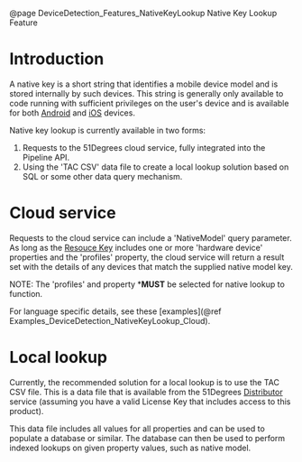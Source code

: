 @page DeviceDetection_Features_NativeKeyLookup Native Key Lookup Feature

# Introduction

A native key is a short string that identifies a mobile device model and is stored internally 
by such devices.
This string is generally only available to code running with sufficient privileges on the 
user's device and is available for both [Android](https://developer.android.com/reference/android/os/Build#MODEL) 
and [iOS](https://gist.github.com/soapyigu/c99e1f45553070726f14c1bb0a54053b#file-machinename-swift) devices.

Native key lookup is currently available in two forms:
1. Requests to the 51Degrees cloud service, fully integrated into the Pipeline API.
2. Using the 'TAC CSV' data file to create a local lookup solution based on SQL or some 
other data query mechanism.

# Cloud service

Requests to the cloud service can include a 'NativeModel' query parameter. As long as the [Resouce Key](@term{ResourceKey}) 
includes one or more 'hardware device' properties and the 'profiles' property, the cloud service will return a result set with 
the details of any devices that match the supplied native model key.

NOTE: The 'profiles' and property ***MUST** be selected for native lookup to function.

For language specific details, see these [examples](@ref Examples_DeviceDetection_NativeKeyLookup_Cloud). 

# Local lookup

Currently, the recommended solution for a local lookup is to use the TAC CSV file.
This is a data file that is available from the 51Degrees [Distributor](@term{Distributor}) service (assuming you 
have a valid License Key that includes access to this product). 

This data file includes all values for all properties and can be used to populate a database or 
similar. The database can then be used to perform indexed lookups on given property values, 
such as native model.
